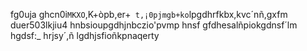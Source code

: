 fg0uja ghcn0i`MKXO`,K+òpb,er+`
t,¡0pjmgb+ko`lpgdhrfkbx,kvc´nñ,gxfm duer503lkjiu4
hnbsioupgdhjnbczio'pvmp hnsf
gfdhesalñpiokgdnsf´lm hgdsf:_ 
hrjsy´,ñ
lgdhjsfioñkpnaqerty